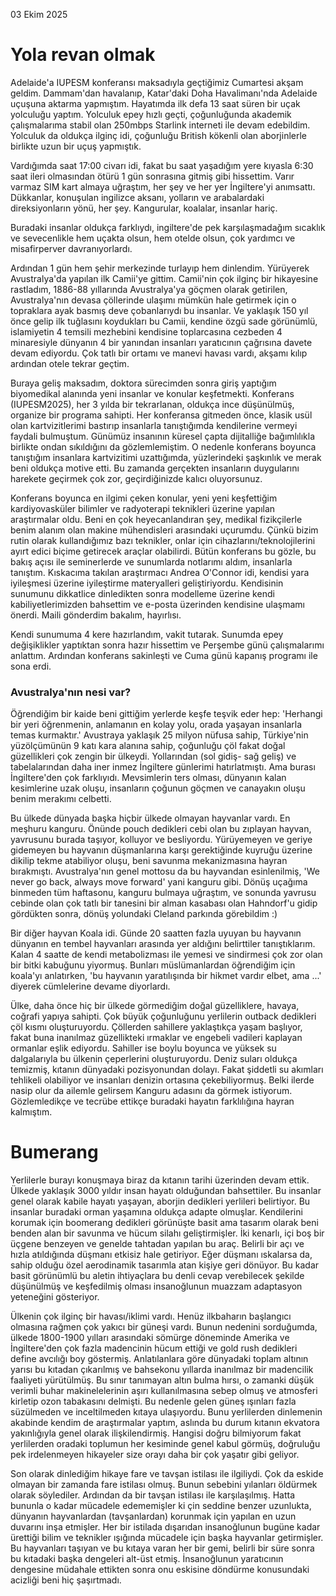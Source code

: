 03 Ekim 2025

# Yola revan olmak

Adelaide'a IUPESM konferansı maksadıyla geçtiğimiz Cumartesi akşam geldim. Dammam'dan havalanıp, Katar'daki Doha Havalimanı'nda Adelaide uçuşuna aktarma yapmıştım. Hayatımda ilk defa 13 saat süren bir uçak yolculuğu yaptım. Yolculuk epey hızlı geçti, çoğunluğunda akademik çalışmalarıma stabil olan 250mbps Starlink interneti ile devam edebildim. Yolculuk da oldukça ilginç idi, çoğunluğu British kökenli olan aborjinlerle birlikte uzun bir uçuş yapmıştık.

Vardığımda saat 17:00 civarı idi, fakat bu saat yaşadığım yere kıyasla 6:30 saat ileri olmasından ötürü 1 gün sonrasına gitmiş gibi hissettim. Varır varmaz SIM kart almaya uğraştım, her şey ve her yer İngiltere'yi anımsattı. Dükkanlar, konuşulan ingilizce aksanı, yolların ve arabalardaki direksiyonların yönü, her şey. Kangurular, koalalar, insanlar hariç.

Buradaki insanlar oldukça farklıydı, ingiltere'de pek karşılaşmadağım sıcaklık ve sevecenlikle hem uçakta olsun, hem otelde olsun, çok yardımcı ve misafirperver davranıyorlardı.
 
 Ardından 1 gün hem şehir merkezinde turlayıp hem dinlendim. Yürüyerek Avustralya'da yapılan ilk Camii'ye gittim. Camii'nin çok ilginç bir hikayesine rastladım, 1886-88 yıllarında Avustralya'ya göçmen olarak getirilen, Avustralya'nın devasa çöllerinde ulaşımı mümkün hale getirmek için o topraklara ayak basmış deve çobanlarıydı bu insanlar. Ve yaklaşık 150 yıl önce gelip ilk tuğlasını koydukları bu Camii, kendine özgü sade görünümlü, islamiyetin 4 temsili mezhebini kendisine toplarcasına cezbeden 4 minaresiyle dünyanın 4 bir yanından insanları yaratıcının çağrısına davete devam ediyordu. Çok tatlı bir ortamı ve manevi havası vardı, akşamı kılıp ardından otele tekrar geçtim. 

 Buraya geliş maksadım, doktora sürecimden sonra giriş yaptığım biyomedikal alanında yeni insanlar ve konular keşfetmekti. Konferans (IUPESM2025), her 3 yılda bir tekrarlanan, oldukça ince düşünülmüş, organize bir programa sahipti. Her konferansa gitmeden önce, klasik usül olan kartvizitlerimi bastırıp insanlarla tanıştığımda kendilerine vermeyi faydali bulmuştum. Günümüz insanının küresel çapta dijitalliğe bağımlılıkla birlikte ondan sıkıldığını da gözlemlemiştim. O nedenle konferans boyunca tanıştığım insanlara kartvizitimi uzattığımda, yüzlerindeki şaşkınlık ve merak beni oldukça motive etti. Bu zamanda gerçekten insanların duygularını harekete geçirmek çok zor, geçirdiğinizde kalıcı oluyorsunuz.

 Konferans boyunca en ilgimi çeken konular, yeni yeni keşfettiğim kardiyovasküler bilimler ve radyoterapi teknikleri üzerine yapılan araştırmalar oldu. Beni en çok heyecanlandıran şey, medikal fizikçilerle benim alanım olan makine mühendisleri arasındaki uçurumdu. Çünkü bizim rutin olarak kullandığımız bazı teknikler, onlar için cihazlarını/teknolojilerini ayırt edici biçime getirecek araçlar olabilirdi. Bütün konferans bu gözle, bu bakış açısı ile seminerlerde ve sunumlarda notlarımı aldım, insanlarla tanıştım. Kıskacıma takılan araştırmacı Andrea O'Connor idi, kendisi yara iyileşmesi üzerine iyileştirme materyalleri geliştiriyordu. Kendisinin sunumunu dikkatlice dinledikten sonra modelleme üzerine kendi kabiliyetlerimizden bahsettim ve e-posta üzerinden kendisine ulaşmamı önerdi. Maili gönderdim bakalım, hayırlısı.

 Kendi sunumuma 4 kere hazırlandım, vakit tutarak. Sunumda epey değişiklikler yaptıktan sonra hazır hissettim ve Perşembe günü çalışmalarımı anlattım. Ardından konferans sakinleşti ve Cuma günü kapanış programı ile sona erdi.   

### Avustralya'nın nesi var?
 
 Öğrendiğim bir kaide beni gittiğim yerlerde keşfe teşvik eder hep: 'Herhangi bir yeri öğrenmenin, anlamanın en kolay yolu, orada yaşayan insanlarla temas kurmaktır.' Avustraya yaklaşık 25 milyon nüfusa sahip, Türkiye'nin yüzölçümünün 9 katı kara alanına sahip, çoğunluğu çöl fakat doğal güzellikleri çok zengin bir ülkeydi. Yollarından (sol gidiş- sağ geliş) ve tabelalarından daha iner inmez İngiltere günlerimi hatırlatmıştı. Ama burası İngiltere'den çok farklıyıdı. Mevsimlerin ters olması, dünyanın kalan kesimlerine uzak oluşu, insanların çoğunun göçmen ve canayakın oluşu benim merakımı celbetti. 

 Bu ülkede dünyada başka hiçbir ülkede olmayan hayvanlar vardı. En meşhuru kanguru. Önünde pouch dedikleri cebi olan bu zıplayan hayvan, yavrusunu burada taşıyor, kolluyor ve besliyordu. Yürüyemeyen ve geriye gidemeyen bu hayvanın düşmanlarına karşı gerektiğinde kuyruğu üzerine dikilip tekme atabiliyor oluşu, beni savunma mekanizmasına hayran bırakmıştı. Avustralya'nın genel mottosu da bu hayvandan esinlenilmiş, 'We never go back, always move forward' yani kanguru gibi. Dönüş uçağıma binmeden tüm haftasonu, kanguru bulmaya uğraştım, ve sonunda yavrusu cebinde olan çok tatlı bir tanesini bir alman kasabası olan Hahndorf'u gidip gördükten sonra, dönüş yolundaki Cleland parkında görebildim :)

 Bir diğer hayvan Koala idi. Günde 20 saatten fazla uyuyan bu hayvanın dünyanın en tembel hayvanları arasında yer aldığını belirttiler tanıştıklarım. Kalan 4 saatte de kendi metabolizması ile yemesi ve sindirmesi çok zor olan bir bitki kabuğunu yiyormuş. Bunları müslümanlardan öğrendiğim için koala'yı anlatırken, 'bu hayvanın yaratılışında bir hikmet vardır elbet, ama ...' diyerek cümlelerine devame diyorlardı.

 Ülke, daha önce hiç bir ülkede görmediğim doğal güzelliklere, havaya, coğrafi yapıya sahipti. Çok büyük çoğunluğunu yerlilerin outback dedikleri çöl kısmı oluşturuyordu. Çöllerden sahillere yaklaştıkça yaşam başlıyor, fakat buna inanılmaz güzellikteki ırmaklar ve engebeli vadileri kaplayan ormanlar eşlik ediyordu. Sahiller ise boylu boyunca ve yüksek su dalgalarıyla bu ülkenin çeperlerini oluşturuyordu. Deniz suları oldukça temizmiş, kıtanın dünyadaki pozisyonundan dolayı. Fakat şiddetli su akımları tehlikeli olabiliyor ve insanları denizin ortasına çekebiliyormuş. Belki ilerde nasip olur da ailemle gelirsem Kanguru adasını da görmek istiyorum. Gözlemledikçe ve tecrübe ettikçe buradaki hayatın farklılığına hayran kalmıştım.

 # Bumerang

 Yerlilerle burayı konuşmaya biraz da kıtanın tarihi üzerinden devam ettik. Ülkede yaklaşık 3000 yıldır insan hayatı olduğundan bahsettiler. Bu insanlar genel olarak kabile hayatı yaşayan, aborjin dedikleri yerlileri belirtiyor. Bu insanlar buradaki orman yaşamına oldukça adapte olmuşlar. Kendilerini korumak için boomerang dedikleri görünüşte basit ama tasarım olarak beni benden alan bir savunma ve hücum silahı geliştirmişler. İki kenarlı, içi boş bir üçgene benzeyen ve genelde tahtadan yapılan bu araç. Belirli bir açı ve hızla atıldığında düşmanı etkisiz hale getiriyor. Eğer düşmanı ıskalarsa da, sahip olduğu özel aerodinamik tasarımla atan kişiye geri dönüyor. Bu kadar basit görünümlü bu aletin ihtiyaçlara bu denli cevap verebilecek şekilde düşünülmüş ve keşfedilmiş olması insanoğlunun muazzam adaptasyon yeteneğini gösteriyor.
 
 Ülkenin çok ilginç bir havası/iklimi vardı. Henüz ilkbaharın başlangıcı olmasına rağmen çok yakıcı bir güneşi vardı. Bunun nedenini sorduğumda, ülkede 1800-1900 yılları arasındaki sömürge döneminde Amerika ve İngiltere'den çok fazla madencinin hücum ettiği ve gold rush dedikleri define avcılığı boy göstermiş. Anlatılanlara göre dünyadaki toplam altının yarısı bu kıtadan çıkarılmış ve bahsekonu yıllarda inanılmaz bir madencilik faaliyeti yürütülmüş. Bu sınır tanımayan altın bulma hırsı, o zamanki düşük verimli buhar makinelelerinin aşırı kullanılmasına sebep olmuş ve atmosferi kirletip ozon tabakasını delmişti. Bu nedenle gelen güneş ışınları fazla süzülmeden ve inceltilmeden kıtaya ulaşıyordu. Bunu yerlilerden dinlemenin akabinde kendim de araştırmalar yaptım, aslında bu durum kıtanın ekvatora yakınlığıyla genel olarak ilişkilendirmiş. Hangisi doğru bilmiyorum fakat yerlilerden oradaki toplumun her kesiminde genel kabul görmüş, doğruluğu pek irdelenmeyen hikayeler size orayı daha bir çok yaşatır gibi geliyor. 

 Son olarak dinlediğim hikaye fare ve tavşan istilası ile ilgiliydi. Çok da eskide olmayan bir zamanda fare istilası olmuş. Bunun sebebini yılanları öldürmek olarak söylediler. Ardından da bir tavşan istilası ile karşılaşılmış. Hatta bununla o kadar mücadele edememişler ki çin seddine benzer uzunlukta, dünyanın hayvanlardan (tavşanlardan) korunmak için yapılan en uzun duvarını inşa etmişler. Her bir istilada dışarıdan insanoğlunun bugüne kadar ürettiği bilim ve teknikler ışığında mücadele için başka hayvanlar getirmişler. Bu hayvanları taşıyan ve bu kıtaya varan her bir gemi, belirli bir süre sonra bu kıtadaki başka dengeleri alt-üst etmiş. İnsanoğlunun yaratıcının dengesine müdahale ettikten sonra onu eskisine döndürme konusundaki acizliği beni hiç şaşırtmadı.
